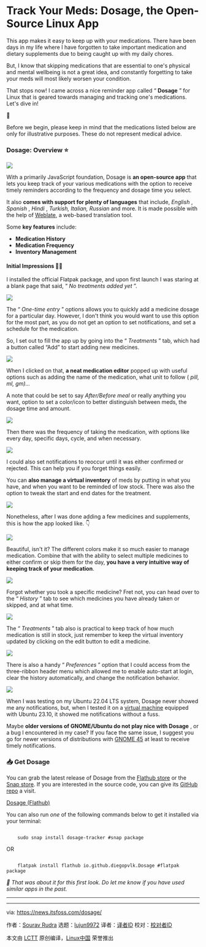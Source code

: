[#]: subject: "Track Your Meds: Dosage, the Open-Source Linux App"
[#]: via: "https://news.itsfoss.com/dosage/"
[#]: author: "Sourav Rudra https://news.itsfoss.com/author/sourav/"
[#]: collector: "lujun9972/lctt-scripts-1705972010"
[#]: translator: " "
[#]: reviewer: " "
[#]: publisher: " "
[#]: url: " "

Track Your Meds: Dosage, the Open-Source Linux App
======
This app makes it easy to keep up with your medications.
There have been days in my life where I have forgotten to take important medication and dietary supplements due to being caught up with my daily chores.

But, I know that skipping medications that are essential to one's physical and mental wellbeing is not a great idea, and constantly forgetting to take your meds will most likely worsen your condition.

That stops now! I came across a nice reminder app called “ **Dosage** ” for Linux that is geared towards managing and tracking one's medications. Let's dive in!

🚧

Before we begin, please keep in mind that the medications listed below are only for illustrative purposes. These do not represent medical advice.

### Dosage: Overview ⭐

![][1]

With a primarily JavaScript foundation, Dosage is **an open-source app** that lets you keep track of your various medications with the option to receive timely reminders according to the frequency and dosage time you select.

It also **comes with support for plenty of languages** that include, _English_ , _Spanish_ , _Hindi_ , _Turkish, Italian, Russian_ and more. It is made possible with the help of [Weblate][2], a web-based translation tool.

Some **key features** include:

  * **Medication History**
  * **Medication Frequency**
  * **Inventory Management**



#### Initial Impressions 👨‍💻

I installed the official Flatpak package, and upon first launch I was staring at a blank page that said, “ _No treatments added yet_ ”.

![][3]

The “ _One-time entry_ ” options allows you to quickly add a medicine dosage for a particular day. However, I don't think you would want to use this option for the most part, as you do not get an option to set notifications, and set a schedule for the medication.

So, I set out to fill the app up by going into the “ _Treatments_ ” tab, which had a button called “Add” to start adding new medicines.

![][4]

When I clicked on that, **a neat medication editor** popped up with useful options such as adding the name of the medication, what unit to follow ( _pill, ml, gm)…_

A note that could be set to say _After/Before meal_ or really anything you want, option to set a color/icon to better distinguish between meds, the dosage time and amount.

![][5]

Then there was the frequency of taking the medication, with options like every day, specific days, cycle, and when necessary.

![][6]

I could also set notifications to reoccur until it was either confirmed or rejected. This can help you if you forget things easily.

You can **also manage a virtual inventory** of meds by putting in what you have, and when you want to be reminded of low stock. There was also the option to tweak the start and end dates for the treatment.

![][7]

Nonetheless, after I was done adding a few medicines and supplements, this is how the app looked like. 👇

![][8]

Beautiful, isn't it? The different colors make it so much easier to manage medication. Combine that with the ability to select multiple medicines to either confirm or skip them for the day, **you have a very intuitive way of keeping track of your medication**.

![][9]

Forgot whether you took a specific medicine? Fret not, you can head over to the “ _History_ ” tab to see which medicines you have already taken or skipped, and at what time.

![][10]

The “ _Treatments_ ” tab also is practical to keep track of how much medication is still in stock, just remember to keep the virtual inventory updated by clicking on the edit button to edit a medicine.

![][11]

There is also a handy “ _Preferences_ ” option that I could access from the three-ribbon header menu which allowed me to enable auto-start at login, clear the history automatically, and change the notification behavior.

![][12]

When I was testing on my Ubuntu 22.04 LTS system, Dosage never showed me any notifications, but, when I tested it on a [virtual machine][13] equipped with Ubuntu 23.10, it showed me notifications without a fuss.

Maybe **older versions of GNOME/Ubuntu do not play nice with Dosage** , or a bug I encountered in my case? If you face the same issue, I suggest you go for newer versions of distributions with [GNOME 45][14] at least to receive timely notifications.

### 📥 Get Dosage

You can grab the latest release of Dosage from the [Flathub store][15] or the [Snap store][16]. If you are interested in the source code, you can give its [GitHub repo][17] a visit.

[Dosage (Flathub)][15]

You can also run _one_ of the following commands below to get it installed via your terminal:

```

    sudo snap install dosage-tracker #snap package

```

OR

```

    flatpak install flathub io.github.diegopvlk.Dosage #flatpak package

```

_💬 That was about it for this first look. Do let me know if you have used similar apps in the past._

* * *

--------------------------------------------------------------------------------

via: https://news.itsfoss.com/dosage/

作者：[Sourav Rudra][a]
选题：[lujun9972][b]
译者：[译者ID](https://github.com/译者ID)
校对：[校对者ID](https://github.com/校对者ID)

本文由 [LCTT](https://github.com/LCTT/TranslateProject) 原创编译，[Linux中国](https://linux.cn/) 荣誉推出

[a]: https://news.itsfoss.com/author/sourav/
[b]: https://github.com/lujun9972
[1]: https://news.itsfoss.com/content/images/2024/03/Dosage_a-1.png
[2]: https://hosted.weblate.org/projects/dosage/dosage/
[3]: https://news.itsfoss.com/content/images/2024/03/Dosage_b.png
[4]: https://news.itsfoss.com/content/images/2024/03/Dosage_c.png
[5]: https://news.itsfoss.com/content/images/2024/03/Dosage_d.png
[6]: https://news.itsfoss.com/content/images/2024/03/Dosage_e.png
[7]: https://news.itsfoss.com/content/images/2024/03/Dosage_f.png
[8]: https://news.itsfoss.com/content/images/2024/03/Dosage_g.png
[9]: https://news.itsfoss.com/content/images/2024/03/Dosage_h.png
[10]: https://news.itsfoss.com/content/images/2024/03/Dosage_i.png
[11]: https://news.itsfoss.com/content/images/2024/03/Dosage_j.png
[12]: https://news.itsfoss.com/content/images/2024/03/Dosage_k-1.png
[13]: https://itsfoss.com/virtual-machine/
[14]: https://news.itsfoss.com/gnome-45-release/
[15]: https://flathub.org/apps/io.github.diegopvlk.Dosage
[16]: https://snapcraft.io/dosage-tracker
[17]: https://github.com/diegopvlk/Dosage
